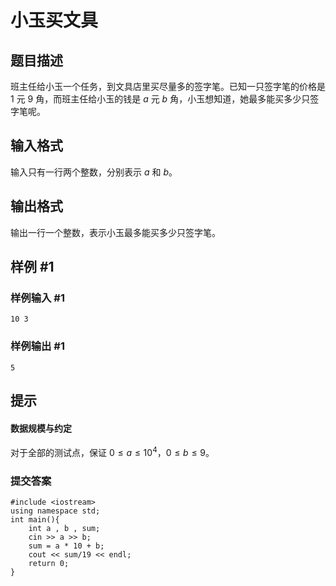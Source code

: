 # 小玉买文具

## 题目描述

班主任给小玉一个任务，到文具店里买尽量多的签字笔。已知一只签字笔的价格是 $1$ 元 $9$ 角，而班主任给小玉的钱是 $a$ 元 $b$ 角，小玉想知道，她最多能买多少只签字笔呢。

## 输入格式

输入只有一行两个整数，分别表示 $a$ 和 $b$。

## 输出格式

输出一行一个整数，表示小玉最多能买多少只签字笔。

## 样例 #1

### 样例输入 #1

```
10 3
```

### 样例输出 #1

```
5
```

## 提示

#### 数据规模与约定

对于全部的测试点，保证 $0 \leq a \leq 10^4$，$0 \leq b \leq 9$。

### 提交答案

```
#include <iostream>
using namespace std;
int main(){
    int a , b , sum;
    cin >> a >> b;
    sum = a * 10 + b;
    cout << sum/19 << endl;
    return 0;
}
```
